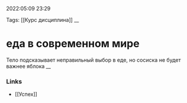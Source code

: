

2022:05:09 23:29

Tags: [[Курс дисциплина]]
__ 

# еда в современном мире
Тело подсказывает неправильный выбор в еде, но сосиска не будет важнее яблока
__

### Links
- [[Успех]]
